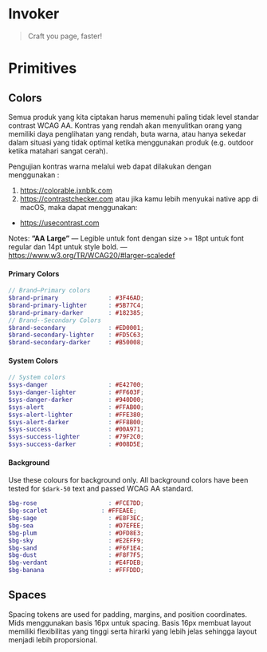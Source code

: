 # Invoker
> Craft you page, faster!

# Primitives
## Colors
Semua produk yang kita ciptakan harus memenuhi paling tidak level standar contrast WCAG AA. Kontras yang rendah akan menyulitkan orang yang memiliki daya penglihatan yang rendah, buta warna, atau hanya sekedar dalam situasi yang tidak optimal ketika menggunakan produk (e.g. outdoor ketika matahari sangat cerah).

Pengujian kontras warna melalui web dapat dilakukan dengan menggunakan :
1. https://colorable.jxnblk.com
2. https://contrastchecker.com
atau jika kamu lebih menyukai native app di macOS, maka dapat menggunakan:
* https://usecontrast.com

Notes: **”AA Large”** — Legible untuk font dengan size >= 18pt untuk font regular dan 14pt untuk style bold. — https://www.w3.org/TR/WCAG20/#larger-scaledef

#### Primary Colors
```scss
// Brand—Primary colors
$brand-primary              : #3F46AD;
$brand-primary-lighter      : #5B77C4;
$brand-primary-darker       : #182385;
// Brand--Secondary Colors
$brand-secondary            : #ED0001;
$brand-secondary-lighter    : #FD5C63;
$brand-secondary-darker     : #B50008;
```

#### System Colors
```scss
// System colors
$sys-danger                 : #E42700;
$sys-danger-lighter         : #FF603F;
$sys-danger-darker          : #940D00;
$sys-alert                  : #FFAB00;
$sys-alert-lighter          : #FFE380;
$sys-alert-darker           : #FF8B00;
$sys-success                : #00A971;
$sys-success-lighter        : #79F2C0;
$sys-success-darker         : #008D5E;
```

#### Background
Use these colours for background only. All background colors have been tested for `$dark-50` text and passed WCAG AA standard.
```scss
$bg-rose            	    : #FCE7DD;
$bg-scarlet               : #FFEAEE;
$bg-sage            	    : #E8F3EC;
$bg-sea             	    : #D7EFEE;
$bg-plum            	    : #DFD8E3;
$bg-sky             	    : #E2EFF9;
$bg-sand            	    : #F6F1E4;
$bg-dust            	    : #F8F7F5;
$bg-verdant         	    : #E4FDEB;
$bg-banana          	    : #FFFDDD;
```

## Spaces
Spacing tokens are used for padding, margins, and position coordinates. Mids menggunakan basis 16px untuk spacing. Basis 16px membuat layout memiliki flexibilitas yang tinggi serta hirarki yang lebih jelas sehingga layout menjadi lebih proporsional.
